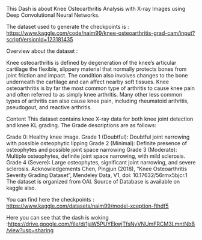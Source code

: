 This Dash is about Knee Osteoarthritis Analysis with X-ray Images using Deep Convolutional Neural Networks.

The dataset used to generate the checkpoints is : https://www.kaggle.com/code/naim99/knee-osteoarthritis-grad-cam/input?scriptVersionId=123181435

Overview about the dataset : 


Knee osteoarthritis is defined by degeneration of the knee’s articular cartilage the flexible, slippery material that normally protects bones from joint friction and impact. The condition also involves changes to the bone underneath the cartilage and can affect nearby soft tissues. Knee osteoarthritis is by far the most common type of arthritis to cause knee pain and often referred to as simply knee arthritis. Many other less common types of arthritis can also cause knee pain, including rheumatoid arthritis, pseudogout, and reactive arthritis.

Content
This dataset contains knee X-ray data for both knee joint detection and knee KL grading. The Grade descriptions are as follows:

Grade 0: Healthy knee image.
Grade 1 (Doubtful): Doubtful joint narrowing with possible osteophytic lipping
Grade 2 (Minimal): Definite presence of osteophytes and possible joint space narrowing
Grade 3 (Moderate): Multiple osteophytes, definite joint space narrowing, with mild sclerosis.
Grade 4 (Severe): Large osteophytes, significant joint narrowing, and severe sclerosis.
Acknowledgements
Chen, Pingjun (2018), “Knee Osteoarthritis Severity Grading Dataset”, Mendeley Data, V1, doi: 10.17632/56rmx5bjcr.1
The dataset is organized from OAI.
Source of Database is available on kaggle also.



You can find here the checkpoints : https://www.kaggle.com/datasets/naim99/model-xception-fthdf5





Here you can see that the dash is woking :https://drive.google.com/file/d/1jaW5PUYEkwjTfsNyVNUmFRCM3LmntNbB/view?usp=sharing




